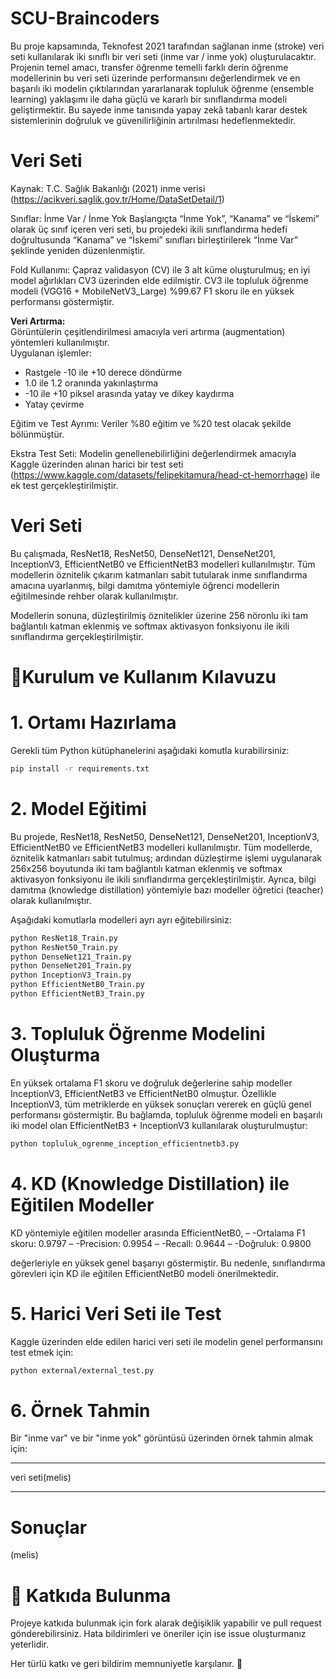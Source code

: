# SCU-Braincoders
Bu proje kapsamında, Teknofest 2021 tarafından sağlanan inme (stroke) veri seti kullanılarak iki sınıflı bir veri seti (inme var / inme yok) oluşturulacaktır. Projenin temel amacı, transfer öğrenme temelli farklı derin öğrenme modellerinin bu veri seti üzerinde performansını değerlendirmek ve en başarılı iki modelin çıktılarından yararlanarak topluluk öğrenme (ensemble learning) yaklaşımı ile daha güçlü ve kararlı bir sınıflandırma modeli geliştirmektir. Bu sayede inme tanısında yapay zekâ tabanlı karar destek sistemlerinin doğruluk ve güvenilirliğinin artırılması hedeflenmektedir.

# Veri Seti
Kaynak: T.C. Sağlık Bakanlığı (2021) inme verisi
(https://acikveri.saglik.gov.tr/Home/DataSetDetail/1)

Sınıflar: İnme Var / İnme Yok
Başlangıçta “İnme Yok”, “Kanama” ve “İskemi” olarak üç sınıf içeren veri seti, bu projedeki ikili sınıflandırma hedefi doğrultusunda “Kanama” ve “İskemi” sınıfları birleştirilerek “İnme Var” şeklinde yeniden düzenlenmiştir.

Fold Kullanımı: Çapraz validasyon (CV) ile 3 alt küme oluşturulmuş; en iyi model ağırlıkları CV3 üzerinden elde edilmiştir. CV3 ile topluluk öğrenme modeli (VGG16 + MobileNetV3_Large) %99.67 F1 skoru ile en yüksek performansı göstermiştir.

**Veri Artırma:**  
Görüntülerin çeşitlendirilmesi amacıyla veri artırma (augmentation) yöntemleri kullanılmıştır.  
Uygulanan işlemler:

- Rastgele -10 ile +10 derece döndürme  
- 1.0 ile 1.2 oranında yakınlaştırma  
- -10 ile +10 piksel arasında yatay ve dikey kaydırma  
- Yatay çevirme

Eğitim ve Test Ayrımı: Veriler %80 eğitim ve %20 test olacak şekilde bölünmüştür.

Ekstra Test Seti: Modelin genellenebilirliğini değerlendirmek amacıyla Kaggle üzerinden alınan harici bir test seti
(https://www.kaggle.com/datasets/felipekitamura/head-ct-hemorrhage) ile ek test gerçekleştirilmiştir.

# Veri Seti
Bu çalışmada, ResNet18, ResNet50, DenseNet121, DenseNet201, InceptionV3, EfficientNetB0 ve EfficientNetB3 modelleri kullanılmıştır. Tüm modellerin öznitelik çıkarım katmanları sabit tutularak inme sınıflandırma amacına uyarlanmış, bilgi damıtma yöntemiyle öğrenci modellerin eğitilmesinde rehber olarak kullanılmıştır.

Modellerin sonuna, düzleştirilmiş öznitelikler üzerine 256 nöronlu iki tam bağlantılı katman eklenmiş ve softmax aktivasyon fonksiyonu ile ikili sınıflandırma gerçekleştirilmiştir.

# 🔧Kurulum ve Kullanım Kılavuzu
# 1. Ortamı Hazırlama
Gerekli tüm Python kütüphanelerini aşağıdaki komutla kurabilirsiniz:

```bash
pip install -r requirements.txt
```


# 2. Model Eğitimi
Bu projede, ResNet18, ResNet50, DenseNet121, DenseNet201, InceptionV3, EfficientNetB0 ve EfficientNetB3 modelleri kullanılmıştır.
Tüm modellerde, öznitelik katmanları sabit tutulmuş; ardından düzleştirme işlemi uygulanarak 256x256 boyutunda iki tam bağlantılı katman eklenmiş ve softmax aktivasyon fonksiyonu ile ikili sınıflandırma gerçekleştirilmiştir. Ayrıca, bilgi damıtma (knowledge distillation) yöntemiyle bazı modeller öğretici (teacher) olarak kullanılmıştır.

Aşağıdaki komutlarla modelleri ayrı ayrı eğitebilirsiniz:
```bash
python ResNet18_Train.py
python ResNet50_Train.py
python DenseNet121_Train.py
python DenseNet201_Train.py
python InceptionV3_Train.py
python EfficientNetB0_Train.py
python EfficientNetB3_Train.py
```
  
# 3. Topluluk Öğrenme Modelini Oluşturma
En yüksek ortalama F1 skoru ve doğruluk değerlerine sahip modeller InceptionV3, EfficientNetB3 ve EfficientNetB0 olmuştur.
Özellikle InceptionV3, tüm metriklerde en yüksek sonuçları vererek en güçlü genel performansı göstermiştir.
Bu bağlamda, topluluk öğrenme modeli en başarılı iki model olan EfficientNetB3 + InceptionV3 kullanılarak oluşturulmuştur:

```bash
python topluluk_ogrenme_inception_efficientnetb3.py
```

# 4. KD (Knowledge Distillation) ile Eğitilen Modeller
KD yöntemiyle eğitilen modeller arasında EfficientNetB0,
– -Ortalama F1 skoru: 0.9797
– -Precision: 0.9954
– -Recall: 0.9644
– -Doğruluk: 0.9800

değerleriyle en yüksek genel başarıyı göstermiştir. Bu nedenle, sınıflandırma görevleri için KD ile eğitilen EfficientNetB0 modeli önerilmektedir.

  
# 5. Harici Veri Seti ile Test
Kaggle üzerinden elde edilen harici veri seti ile modelin genel performansını test etmek için:

```bash
python external/external_test.py
```

# 6. Örnek Tahmin
Bir "inme var" ve bir "inme yok" görüntüsü üzerinden örnek tahmin almak için:
****
veri seti(melis)
****

# Sonuçlar
(melis)

# 🤝 Katkıda Bulunma
Projeye katkıda bulunmak için fork alarak değişiklik yapabilir ve pull request gönderebilirsiniz.
Hata bildirimleri ve öneriler için ise issue oluşturmanız yeterlidir.

Her türlü katkı ve geri bildirim memnuniyetle karşılanır. 🙌









